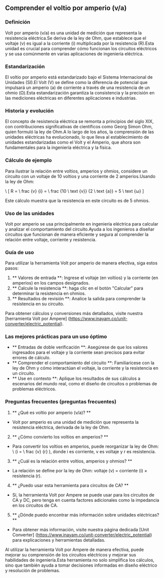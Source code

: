## Comprender el voltio por amperio (v/a)

### Definición
Volt por amperio (v/a) es una unidad de medición que representa la resistencia eléctrica.Se deriva de la ley de Ohm, que establece que el voltaje (v) es igual a la corriente (i) multiplicada por la resistencia (R).Esta unidad es crucial para comprender cómo funcionan los circuitos eléctricos y se usa comúnmente en varias aplicaciones de ingeniería eléctrica.

### Estandarización
El voltio por amperio está estandarizado bajo el Sistema Internacional de Unidades (SI).El Volt (V) se define como la diferencia de potencial que impulsará un amperio (a) de corriente a través de una resistencia de un ohmio (Ω).Esta estandarización garantiza la consistencia y la precisión en las mediciones eléctricas en diferentes aplicaciones e industrias.

### Historia y evolución
El concepto de resistencia eléctrica se remonta a principios del siglo XIX, con contribuciones significativas de científicos como Georg Simon Ohm, quien formuló la ley de Ohm.A lo largo de los años, la comprensión de las unidades eléctricas ha evolucionado, lo que lleva al establecimiento de unidades estandarizadas como el Volt y el Amperio, que ahora son fundamentales para la ingeniería eléctrica y la física.

### Cálculo de ejemplo
Para ilustrar la relación entre voltios, amperios y ohmios, considere un circuito con un voltaje de 10 voltios y una corriente de 2 amperios.Usando la ley de Ohm:

\ [
R = \ frac {v} {i} = \ frac {10 \ text {v}} {2 \ text {a}} = 5 \ text {ω}
\]

Este cálculo muestra que la resistencia en este circuito es de 5 ohmios.

### Uso de las unidades
Volt por amperio se usa principalmente en ingeniería eléctrica para calcular y analizar el comportamiento del circuito.Ayuda a los ingenieros a diseñar circuitos que funcionan de manera eficiente y segura al comprender la relación entre voltaje, corriente y resistencia.

### Guía de uso
Para utilizar la herramienta Volt por amperio de manera efectiva, siga estos pasos:

1. ** Valores de entrada **: Ingrese el voltaje (en voltios) y la corriente (en amperios) en los campos designados.
2. ** Calcule la resistencia **: haga clic en el botón "Calcular" para determinar la resistencia en ohmios.
3. ** Resultados de revisión **: Analice la salida para comprender la resistencia en su circuito.

Para obtener cálculos y conversiones más detallados, visite nuestra [herramienta Volt por Ampere] (https://www.inayam.co/unit-converter/electric_potential).

### Las mejores prácticas para un uso óptimo
- ** Entradas de doble verificación **: Asegúrese de que los valores ingresados ​​para el voltaje y la corriente sean precisos para evitar errores de cálculo.
- ** Comprender el comportamiento del circuito **: Familiarícese con la ley de Ohm y cómo interactúan el voltaje, la corriente y la resistencia en un circuito.
- ** Use en contexto **: Aplique los resultados de sus cálculos a escenarios del mundo real, como el diseño de circuitos o problemas de problemas eléctricos.

### Preguntas frecuentes (preguntas frecuentes)

1. ** ¿Qué es voltio por amperio (v/a)? **
- Volt por amperio es una unidad de medición que representa la resistencia eléctrica, derivada de la ley de Ohm.

2. ** ¿Cómo convierto los voltios en amperios? **
- Para convertir los voltios en amperios, puede reorganizar la ley de Ohm: \ (i = \ frac {v} {r} \), donde i es corriente, v es voltaje y r es resistencia.

3. ** ¿Cuál es la relación entre voltios, amperios y ohmios? **
- La relación se define por la ley de Ohm: voltaje (v) = corriente (i) × resistencia (r).

4. ** ¿Puedo usar esta herramienta para circuitos de CA? **
- Sí, la herramienta Volt por Ampere se puede usar para los circuitos de CA y DC, pero tenga en cuenta factores adicionales como la impedancia en los circuitos de CA.

5. ** ¿Dónde puedo encontrar más información sobre unidades eléctricas? **
- Para obtener más información, visite nuestra página dedicada [Unit Converter] (https://www.inayam.co/unit-converter/electric_potential) para explicaciones y herramientas detalladas.

Al utilizar la herramienta Volt por Ampere de manera efectiva, puede mejorar su comprensión de los circuitos eléctricos y mejorar sus habilidades de ingeniería.Esta herramienta no solo simplifica los cálculos, sino que también ayuda a tomar decisiones informadas en diseño eléctrico y resolución de problemas.